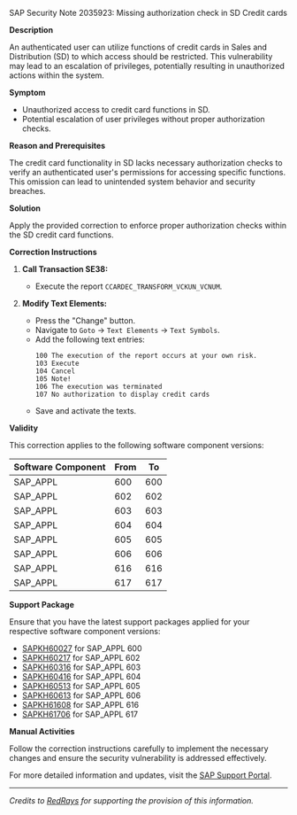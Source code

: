 SAP Security Note 2035923: Missing authorization check in SD Credit cards

**Description**

An authenticated user can utilize functions of credit cards in Sales and Distribution (SD) to which access should be restricted. This vulnerability may lead to an escalation of privileges, potentially resulting in unauthorized actions within the system.

**Symptom**

- Unauthorized access to credit card functions in SD.
- Potential escalation of user privileges without proper authorization checks.

**Reason and Prerequisites**

The credit card functionality in SD lacks necessary authorization checks to verify an authenticated user's permissions for accessing specific functions. This omission can lead to unintended system behavior and security breaches.

**Solution**

Apply the provided correction to enforce proper authorization checks within the SD credit card functions.

**Correction Instructions**

1. **Call Transaction SE38:**
   - Execute the report `CCARDEC_TRANSFORM_VCKUN_VCNUM`.

2. **Modify Text Elements:**
   - Press the "Change" button.
   - Navigate to `Goto` -> `Text Elements` -> `Text Symbols`.
   - Add the following text entries:
     ```
     100 The execution of the report occurs at your own risk.
     103 Execute
     104 Cancel
     105 Note!
     106 The execution was terminated
     107 No authorization to display credit cards
     ```
   - Save and activate the texts.

**Validity**

This correction applies to the following software component versions:

| Software Component | From | To   |
|--------------------|------|------|
| SAP_APPL           | 600  | 600  |
| SAP_APPL           | 602  | 602  |
| SAP_APPL           | 603  | 603  |
| SAP_APPL           | 604  | 604  |
| SAP_APPL           | 605  | 605  |
| SAP_APPL           | 606  | 606  |
| SAP_APPL           | 616  | 616  |
| SAP_APPL           | 617  | 617  |

**Support Package**

Ensure that you have the latest support packages applied for your respective software component versions:

- [SAPKH60027](https://me.sap.com/supportpackage/SAPKH60027) for SAP_APPL 600
- [SAPKH60217](https://me.sap.com/supportpackage/SAPKH60217) for SAP_APPL 602
- [SAPKH60316](https://me.sap.com/supportpackage/SAPKH60316) for SAP_APPL 603
- [SAPKH60416](https://me.sap.com/supportpackage/SAPKH60416) for SAP_APPL 604
- [SAPKH60513](https://me.sap.com/supportpackage/SAPKH60513) for SAP_APPL 605
- [SAPKH60613](https://me.sap.com/supportpackage/SAPKH60613) for SAP_APPL 606
- [SAPKH61608](https://me.sap.com/supportpackage/SAPKH61608) for SAP_APPL 616
- [SAPKH61706](https://me.sap.com/supportpackage/SAPKH61706) for SAP_APPL 617

**Manual Activities**

Follow the correction instructions carefully to implement the necessary changes and ensure the security vulnerability is addressed effectively.

For more detailed information and updates, visit the [SAP Support Portal](https://me.sap.com/).

---

*Credits to [RedRays](https://redrays.io) for supporting the provision of this information.*